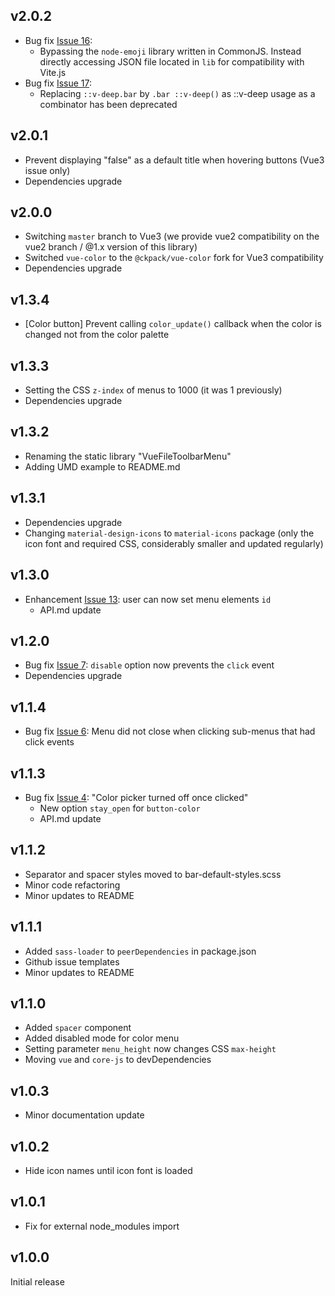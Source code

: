 ## v2.0.2

- Bug fix [Issue 16](https://github.com/motla/vue-file-toolbar-menu/issues/16):
    - Bypassing the `node-emoji` library written in CommonJS. Instead directly accessing JSON file located in `lib` for compatibility with Vite.js
- Bug fix [Issue 17](https://github.com/motla/vue-file-toolbar-menu/issues/17):
    - Replacing `::v-deep.bar` by `.bar ::v-deep()` as ::v-deep usage as a combinator has been deprecated

## v2.0.1

- Prevent displaying "false" as a default title when hovering buttons (Vue3 issue only)
- Dependencies upgrade

## v2.0.0

- Switching `master` branch to Vue3 (we provide vue2 compatibility on the vue2 branch / @1.x version of this library)
- Switched `vue-color` to the `@ckpack/vue-color` fork for Vue3 compatibility
- Dependencies upgrade

## v1.3.4

- \[Color button\] Prevent calling `color_update()` callback when the color is changed not from the color palette

## v1.3.3

- Setting the CSS `z-index` of menus to 1000 (it was 1 previously)
- Dependencies upgrade

## v1.3.2

- Renaming the static library "VueFileToolbarMenu"
- Adding UMD example to README.md

## v1.3.1

- Dependencies upgrade
- Changing `material-design-icons` to `material-icons` package (only the icon font and required CSS, considerably smaller and updated regularly)

## v1.3.0

- Enhancement [Issue 13](https://github.com/motla/vue-file-toolbar-menu/issues/13): user can now set menu elements `id`
  - API.md update

## v1.2.0

- Bug fix [Issue 7](https://github.com/motla/vue-file-toolbar-menu/issues/7): `disable` option now prevents the `click` event
- Dependencies upgrade

## v1.1.4

- Bug fix [Issue 6](https://github.com/motla/vue-file-toolbar-menu/issues/6): Menu did not close when clicking sub-menus that had click events

## v1.1.3

- Bug fix [Issue 4](https://github.com/motla/vue-file-toolbar-menu/issues/4): "Color picker turned off once clicked"
  - New option `stay_open` for `button-color`
  - API.md update

## v1.1.2

- Separator and spacer styles moved to bar-default-styles.scss
- Minor code refactoring
- Minor updates to README

## v1.1.1

- Added `sass-loader` to `peerDependencies` in package.json
- Github issue templates
- Minor updates to README

## v1.1.0

- Added `spacer` component
- Added disabled mode for color menu
- Setting parameter `menu_height` now changes CSS `max-height`
- Moving `vue` and `core-js` to devDependencies

## v1.0.3

- Minor documentation update

## v1.0.2

- Hide icon names until icon font is loaded

## v1.0.1

- Fix for external node_modules import

## v1.0.0

Initial release